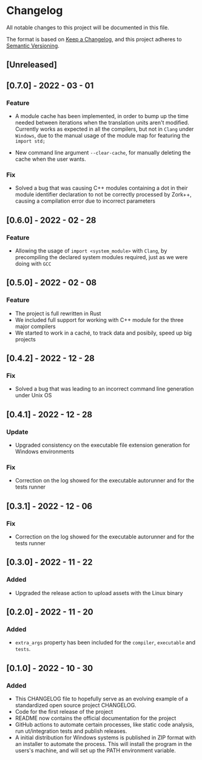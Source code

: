 # Changelog

All notable changes to this project will be documented in this file.

The format is based on [Keep a Changelog](https://keepachangelog.com/en/1.0.0/),
and this project adheres to [Semantic Versioning](https://semver.org/spec/v2.0.0.html).

## [Unreleased]

## [0.7.0] - 2022 - 03 - 01

### Feature

- A module cache has been implemented, in order to bump up the time needed between iterations when
the translation units aren't modified.
Currently works as expected in all the compilers, but not in `Clang` under `Windows`, due to
the manual usage of the module map for featuring the `import std;`

- New command line argument `--clear-cache`, for manually deleting the cache when the user wants.

### Fix

- Solved a bug that was causing C++ modules containing a dot in their module identifier declaration to not be correctly processed by Zork++, causing a compilation error due to incorrect parameters

## [0.6.0] - 2022 - 02 - 28

### Feature

- Allowing the usage of `import <system_module>` with `Clang`, by precompiling
the declared system modules required, just as we were doing with `GCC`

## [0.5.0] - 2022 - 02 - 08

### Feature

- The project is full rewritten in Rust
- We included full support for working with C++ module for the three major compilers
- We started to work in a caché, to track data and posibily, speed up big projects

## [0.4.2] - 2022 - 12 - 28

### Fix

- Solved a bug that was leading to an incorrect command line generation under Unix OS

## [0.4.1] - 2022 - 12 - 28

### Update

- Upgraded consistency on the executable file extension generation for Windows environments

### Fix

- Correction on the log showed for the executable autorunner and for the tests runner

## [0.3.1] - 2022 - 12 - 06

### Fix

- Correction on the log showed for the executable autorunner and for the tests runner

## [0.3.0] - 2022 - 11 - 22

### Added

- Upgraded the release action to upload assets with the Linux binary

## [0.2.0] - 2022 - 11 - 20

### Added

- `extra_args` property has been included for the `compiler`,
`executable` and `tests`.

## [0.1.0] - 2022 - 10 - 30

### Added

- This CHANGELOG file to hopefully serve as an evolving example of a
  standardized open source project CHANGELOG.
- Code for the first release of the project
- README now contains the official documentation for the project
- GitHub actions to automate certain processes, like static code analysis,
run ut/integration tests and publish releases.
- A initial distribution for Windows systems is published in ZIP format with
an installer to automate the process. This will install the program in the users's machine, and will set up the PATH environment variable.
